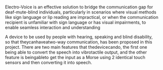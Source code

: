 Electro-Voice is an effective solution to bridge the communication gap for deaf-mute-blind individuals, particularly in scenarios where visual methods like sign language or lip reading are impractical, or when the communication recipient is unfamiliar with sign language or has visual impairments, to enable seamless interaction and understanding


A device to be used by people with hearing, speaking and blind disability, so that theycanhaveatwo-way communication, has been proposed in this project. There are two main features that thedevicecando, the first one being able to convert the speech into vibrotactile output, and the other feature is beingableto get the input as a Morse using 2 identical touch sensors and then converting it into speech. 